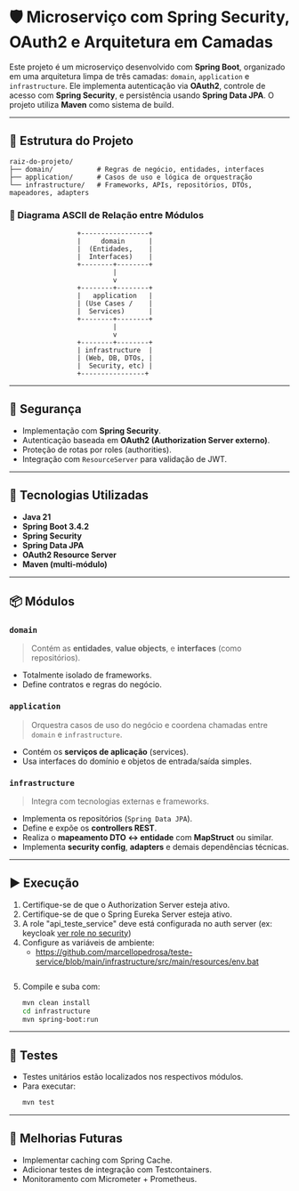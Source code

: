 # 🛡️ Microserviço com Spring Security, OAuth2 e Arquitetura em Camadas

Este projeto é um microserviço desenvolvido com **Spring Boot**, organizado em uma arquitetura limpa de três camadas: `domain`, `application` e `infrastructure`. Ele implementa autenticação via **OAuth2**, controle de acesso com **Spring Security**, e persistência usando **Spring Data JPA**. O projeto utiliza **Maven** como sistema de build.

---

## 📁 Estrutura do Projeto

```
raiz-do-projeto/
├── domain/           # Regras de negócio, entidades, interfaces
├── application/      # Casos de uso e lógica de orquestração
└── infrastructure/   # Frameworks, APIs, repositórios, DTOs, mapeadores, adapters
```

### 🧩 Diagrama ASCII de Relação entre Módulos

```
                 +-----------------+
                 |     domain      |
                 |  (Entidades,    |
                 |  Interfaces)    |
                 +--------+--------+
                          |
                          v
                 +--------+--------+
                 |   application   |
                 | (Use Cases /    |
                 |  Services)      |
                 +--------+--------+
                          |
                          v
                 +--------+--------+
                 | infrastructure  |
                 | (Web, DB, DTOs, |
                 |  Security, etc) |
                 +----------------+
```

---

## 🔐 Segurança

- Implementação com **Spring Security**.
- Autenticação baseada em **OAuth2 (Authorization Server externo)**.
- Proteção de rotas por roles (authorities).
- Integração com `ResourceServer` para validação de JWT.

---

## 💠 Tecnologias Utilizadas

- **Java 21**
- **Spring Boot 3.4.2**
- **Spring Security**
- **Spring Data JPA**
- **OAuth2 Resource Server**
- **Maven (multi-módulo)**

---

## 📦 Módulos

### `domain`

> Contém as **entidades**, **value objects**, e **interfaces** (como repositórios).

- Totalmente isolado de frameworks.
- Define contratos e regras do negócio.

### `application`

> Orquestra casos de uso do negócio e coordena chamadas entre `domain` e `infrastructure`.

- Contém os **serviços de aplicação** (services).
- Usa interfaces do domínio e objetos de entrada/saída simples.

### `infrastructure`

> Integra com tecnologias externas e frameworks.

- Implementa os repositórios (`Spring Data JPA`).
- Define e expõe os **controllers REST**.
- Realiza o **mapeamento DTO <-> entidade** com **MapStruct** ou similar.
- Implementa **security config**, **adapters** e demais dependências técnicas.

---

## ▶️ Execução

1. Certifique-se de que o Authorization Server esteja ativo.
2. Certifique-se de que o Spring Eureka Server esteja ativo.
3. A role "api_teste_service" deve está configurada no auth server (ex: keycloak [ver role no security](https://github.com/marcellopedrosa/teste-service/blob/main/infrastructure/src/main/java/br/com/csc/teste_service/configuration/SecurityConfig.java))
4. Configure as variáveis de ambiente:
   - https://github.com/marcellopedrosa/teste-service/blob/main/infrastructure/src/main/resources/env.bat
   ```
5. Compile e suba com:
   ```bash
   mvn clean install
   cd infrastructure
   mvn spring-boot:run
   ```

---

## 💪 Testes

- Testes unitários estão localizados nos respectivos módulos.
- Para executar:
  ```bash
  mvn test
  ```

---

## 🚧 Melhorias Futuras

- Implementar caching com Spring Cache.
- Adicionar testes de integração com Testcontainers.
- Monitoramento com Micrometer + Prometheus.

